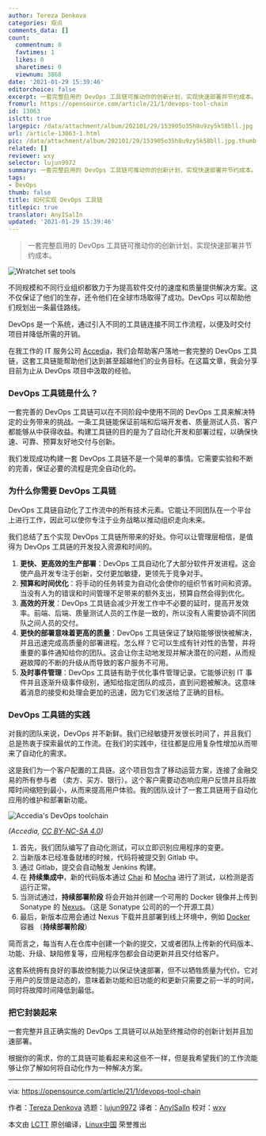 ```yaml
---
author: Tereza Denkova
categories: 观点
comments_data: []
count:
  commentnum: 0
  favtimes: 1
  likes: 0
  sharetimes: 0
  viewnum: 3868
date: '2021-01-29 15:39:46'
editorchoice: false
excerpt: 一套完整启用的 DevOps 工具链可推动你的创新计划，实现快速部署并节约成本。
fromurl: https://opensource.com/article/21/1/devops-tool-chain
id: 13063
islctt: true
largepic: /data/attachment/album/202101/29/153905o35h8u9zy5k58bll.jpg
url: /article-13063-1.html
pic: /data/attachment/album/202101/29/153905o35h8u9zy5k58bll.jpg.thumb.jpg
related: []
reviewer: wxy
selector: lujun9972
summary: 一套完整启用的 DevOps 工具链可推动你的创新计划，实现快速部署并节约成本。
tags:
- DevOps
thumb: false
title: 如何实现 DevOps 工具链
titlepic: true
translator: AnyISalIn
updated: '2021-01-29 15:39:46'
---
```



> 
> 一套完整启用的 DevOps 工具链可推动你的创新计划，实现快速部署并节约成本。
> 
> 
> 


![](/data/attachment/album/202101/29/153905o35h8u9zy5k58bll.jpg "Wratchet set tools")


不同规模和不同行业组织都致力于为提高软件交付的速度和质量提供解决方案。这不仅保证了他们的生存，还令他们在全球市场取得了成功。DevOps 可以帮助他们规划出一条最佳路线。


DevOps 是一个系统，通过引入不同的工具链连接不同工作流程，以便及时交付项目并降低所需的开销。


在我工作的 IT 服务公司 [Accedia](https://accedia.com/services/operations/devops/)，我们会帮助客户落地一套完整的 DevOps 工具链，这套工具链能帮助他们达到甚至超越他们的业务目标。在这篇文章，我会分享目前为止从 DevOps 项目中汲取的经验。


### DevOps 工具链是什么？


一套完善的 DevOps 工具链可以在不同阶段中使用不同的 DevOps 工具来解决特定的业务带来的挑战。一条工具链能保证前端和后端开发者、质量测试人员、客户都能够从中获得收益。构建工具链的目的是为了自动化开发和部署过程，以确保快速、可靠、预算友好地交付与创新。


我们发现成功构建一套 DevOps 工具链不是一个简单的事情。它需要实验和不断的完善，保证必要的流程是完全自动化的。


### 为什么你需要 DevOps 工具链


DevOps 工具链自动化了工作流中的所有技术元素。它能让不同团队在一个平台上进行工作，因此可以使你专注于业务战略以推动组织走向未来。


我们总结了五个实现 DevOps 工具链所带来的好处。你可以让管理层相信，是值得为 DevOps 工具链的开发投入资源和时间的。


1. **更快、更高效的生产部署**：DevOps 工具自动化了大部分软件开发进程。这会使产品开发专注于创新，交付更加敏捷，更领先于竞争对手。
2. **预算和时间优化**：将手动的任务转变为自动化会使你的组织节省时间和资源。当没有人为的错误和时间管理不足带来的额外支出，预算自然会得到优化。
3. **高效的开发**：DevOps 工具链会减少开发工作中不必要的延时，提高开发效率。前端、后端、质量测试人员的工作是一致的，所以没有人需要协调不同团队之间人员的交付。
4. **更快的部署意味着更高的质量**：DevOps 工具链保证了缺陷能够很快被解决，并且迅速完成高质量的部署进程。怎么样？它可以生成有针对性的告警，并将重要的事件通知给你的团队。这会让你主动地发现并解决潜在的问题，从而规避故障的不断的升级从而导致的客户服务不可用。
5. **及时事件管理**：DevOps 工具链有助于优化事件管理记录。它能够识别 IT 事件并且逐渐升级事件级别，通知给指定团队的成员，直到问题被解决。这意味着消息的接受和处理会更加的迅速，因为它们发送给了正确的目标。


### DevOps 工具链的实践


对我的团队来说，DevOps 并不新鲜。我们已经敏捷开发很长时间了，并且我们总是热衷于探索最优的工作流。在我们的实践中，往往都是应用复杂性增加从而带来了自动化的需求。


这是我们为一个客户配置的工具链。这个项目包含了移动运营方案，连接了金融交易的所有参与者 （卖方、买方、银行）。这个客户需要动态响应用户反馈并且将故障时间缩短到最小，从而来提高用户体验。我的团队设计了一套工具链用于自动化应用的维护和部署新功能。


![Accedia's DevOps toolchain](/data/attachment/album/202101/29/153949j3ozdhoojhod2kek.png "Accedia's DevOps toolchain")


*(Accedia, [CC BY-NC-SA 4.0](https://creativecommons.org/licenses/by-nc-sa/4.0/))*


1. 首先，我们团队编写了自动化测试，可以立即识别应用程序的变更。
2. 当新版本已经准备就绪的时候，代码将被提交到 Gitlab 中。
3. 通过 Gitlab，提交会自动触发 Jenkins 构建。
4. 在 **持续集成中**，新的代码版本通过 [Chai](https://www.chaijs.com/) 和 [Mocha](https://mochajs.org/) 进行了测试，以检测是否运行正常。
5. 当测试通过，**持续部署阶段** 将会开始并创建一个可用的 Docker 镜像并上传到 Sonatype 的 [Nexus](https://www.sonatype.com/nexus/repository-oss)。（这是 Sonatype 公司的的一个开源工具）
6. 最后，新版本应用会通过 Nexus 下载并且部署到线上环境中，例如 [Docker](https://opensource.com/resources/what-docker) 容器 （**持续部署阶段**）


简而言之，每当有人在仓库中创建一个新的提交，又或者团队上传新的代码版本、功能、升级、缺陷修复等，应用程序包都会自动更新并且交付给客户。


这套系统拥有良好的事故控制能力以保证快速部署，但不以牺牲质量为代价。它对于用户的反馈是动态的，意味着新功能和旧功能的和更新只需要之前一半的时间，同时将故障时间降低到最低。


### 把它封装起来


一套完整并且正确实施的 DevOps 工具链可以从始至终推动你的创新计划并且加速部署。


根据你的需求，你的工具链可能看起来和这些不一样，但是我希望我们的工作流能够让你了解如何将自动化作为一种解决方案。




---


via: <https://opensource.com/article/21/1/devops-tool-chain>


作者：[Tereza Denkova](https://opensource.com/users/tereza-denkova) 选题：[lujun9972](https://github.com/lujun9972) 译者：[AnyISalIn](https://github.com/AnyISalIn) 校对：[wxy](https://github.com/wxy)


本文由 [LCTT](https://github.com/LCTT/TranslateProject) 原创编译，[Linux中国](https://linux.cn/) 荣誉推出